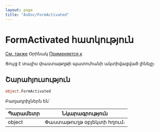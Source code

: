 ```yaml
---
layout: page
title: "AsDoc/FormActivated"
---
```



# FormActivated հատկություն

[См. также](../Asdoc.md) Օրինակ [Применяется к](../Asdoc.md)

Ցույց է տալիս փաստաթղթի պատուհանի ակտիվացված լինելը։ 

## Շարահյուսություն

``` vb
object.FormActivated
```

Բաղադրիչներն են՝

| Պարամետր | Նկարագրություն |
|--|--|
| object | Փաստաթուղթ օբյեկտի հղում։ |


